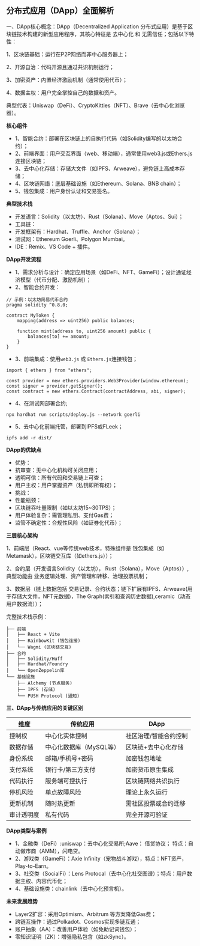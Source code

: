 ## 分布式应用（DApp）全面解析

一、DApp核心概念：DApp（Decentralized Application 分布式应用）是基于区块链技术构建的新型应用程序，其核心特征是 去中心化 和 无需信任；包括以下特性：

1、区块链基础：运行在P2P网络而非中心服务器上；

2、开源自治：代码开源且通过共识机制运行；

3、加密资产：内置经济激励机制（通常使用代币）；

4、数据主权：用户完全掌控自己的数据和资产。

典型代表：Uniswap（DeFi）、CryptoKitties（NFT）、Brave（去中心化浏览器）。

**核心组件**

- 1、智能合约：部署在区块链上的自执行代码（如Solidity编写的以太坊合约）；
- 2、前端界面：用户交互界面（web、移动端），通常使用web3.js或Ethers.js 连接区块链；
- 3、去中心化存储：存储大文件（如IPFS、Arweave），避免链上高成本存储；
- 4、区块链网络：底层基础设施（如Ethereum、Solana、BNB chain）；
- 5、钱包集成：用户身份认证和交易签名。

**典型技术栈**
- 开发语言：Solidity（以太坊）、Rust（Solana）、Move（Aptos、Sui）；
- 工具链：
- 开发框架有：Hardhat、Truffle、Anchor（Solana）；
- 测试网：Ethereum Goerli、Polygon Mumbai。
- IDE：Remix、VS Code + 插件。

**DApp开发流程**
- 1、需求分析与设计：确定应用场景（如DeFi、NFT、GameFi）；设计通证经济模型（代币分配、激励机制）；
- 2、智能合约开发：
```
// 示例：以太坊简易代币合约
pragma solidity ^0.8.0;

contract MyToken {
    mapping(address => uint256) public balances;
    
    function mint(address to, uint256 amount) public {
        balances[to] += amount;
    }
}
```
- 3、前端集成：使用`web3.js` 或 `Ethers.js`连接钱包；
```
import { ethers } from "ethers";

const provider = new ethers.providers.Web3Provider(window.ethereum);
const signer = provider.getSigner();
const contract = new ethers.Contract(contractAddress, abi, signer);
```
- 4、在测试网部署合约;
```
npx hardhat run scripts/deploy.js --network goerli
```
- 5、去中心化前端托管，部署到IPFS或FLeek；
```
ipfs add -r dist/
```
**DApp的优缺点**
- 优势：
- 抗审查：无中心化机构可关闭应用；
- 透明可信：所有代码和交易链上可查；
- 用户主权：用户掌握资产（私钥即所有权）；
- 挑战：
- 性能瓶颈：
- 区块链吞吐量限制（如以太坊15~30TPS）；
- 用户体验复杂：需管理私钥、支付Gas费；
- 监管不确定性：合规性风险（如证券化代币）；

**三层核心架构**

1、前端层（React、vue等传统web技术，特殊组件是 钱包集成（如Metamask），区块链交互库（如ethers.js））；

2、合约层（开发语言Solidity（以太坊）， Rust（Solana），Move（Aptos））, 典型功能由 业务逻辑处理、资产管理和转移、治理投票机制；

3、数据层（链上数据包括 交易记录、合约状态；链下扩展有IPFS、Arweave(用于存储大文件，NFT元数据)，The Graph(索引和查询历史数据),ceramic（动态用户数据流））；

完整技术栈示例：
```
├── 前端
│   ├── React + Vite
│   ├── RainbowKit (钱包连接)
│   └── Wagmi (区块链交互)
├── 合约
│   ├── Solidity/Huff
│   ├── Hardhat/Foundry
│   └── OpenZeppelin库
└── 基础设施
    ├── Alchemy (节点服务)
    ├── IPFS (存储)
    └── PUSH Protocol (通知)
```

**三、DApp与传统应用的关键区别**

|维度	        | 传统应用	                | DApp
|---------------|---------------------------|----------
控制权	        | 中心化实体控制	            | 社区治理/智能合约控制
| 数据存储	    | 中心化数据库（MySQL等）	    | 区块链+去中心化存储
| 身份系统	    | 邮箱/手机号+密码	        | 加密钱包地址
| 支付系统	    | 银行卡/第三方支付	        | 加密货币原生集成
| 代码执行	    | 服务端可控执行	            | 区块链网络共识执行
| 停机风险	    | 单点故障风险	            | 理论上永久运行
| 更新机制	    | 随时热更新	                | 需社区投票或合约迁移
| 审计透明度	    | 私有代码	                | 完全开源可验证

**DApp类型与案例**
- 1、金融类（DeFi）:uniswap：去中心化交易所;Aave： 借贷协议； 特点：自动做市商（AMM），闪电贷。
- 2、游戏类（GameFi）：Axie Infinity（宠物战斗游戏），特点：NFT资产，Play-to-Earn。
- 3、社交类（SocialFi）：Lens Protocal（去中心化社交图谱）；特点：用户数据主权、内容代币化；
- 4、基础设施类：chainlink（去中心化预言机）。


**未来发展趋势**
- Layer2扩容：采用Optimism、Arbitrum 等方案降低Gas费；
- 跨链互操作：通过Polkadot、Cosmos实现多链互通；
- 账户抽象（AA）：改善用户体验（如免助记词钱包）；
- 零知识证明（ZK）：增强隐私包含（如zkSync）。
